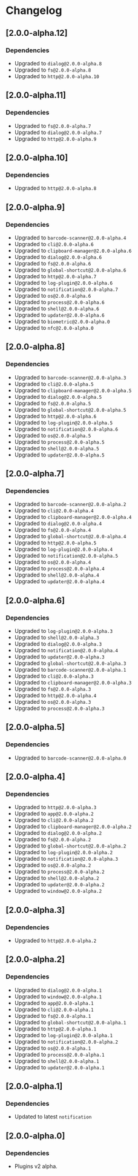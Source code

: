 # Changelog

## \[2.0.0-alpha.12]

### Dependencies

- Upgraded to `dialog@2.0.0-alpha.8`
- Upgraded to `fs@2.0.0-alpha.8`
- Upgraded to `http@2.0.0-alpha.10`

## \[2.0.0-alpha.11]

### Dependencies

- Upgraded to `fs@2.0.0-alpha.7`
- Upgraded to `dialog@2.0.0-alpha.7`
- Upgraded to `http@2.0.0-alpha.9`

## \[2.0.0-alpha.10]

### Dependencies

- Upgraded to `http@2.0.0-alpha.8`

## \[2.0.0-alpha.9]

### Dependencies

- Upgraded to `barcode-scanner@2.0.0-alpha.4`
- Upgraded to `cli@2.0.0-alpha.6`
- Upgraded to `clipboard-manager@2.0.0-alpha.6`
- Upgraded to `dialog@2.0.0-alpha.6`
- Upgraded to `fs@2.0.0-alpha.6`
- Upgraded to `global-shortcut@2.0.0-alpha.6`
- Upgraded to `http@2.0.0-alpha.7`
- Upgraded to `log-plugin@2.0.0-alpha.6`
- Upgraded to `notification@2.0.0-alpha.7`
- Upgraded to `os@2.0.0-alpha.6`
- Upgraded to `process@2.0.0-alpha.6`
- Upgraded to `shell@2.0.0-alpha.6`
- Upgraded to `updater@2.0.0-alpha.6`
- Upgraded to `biometric@2.0.0-alpha.0`
- Upgraded to `nfc@2.0.0-alpha.0`

## \[2.0.0-alpha.8]

### Dependencies

- Upgraded to `barcode-scanner@2.0.0-alpha.3`
- Upgraded to `cli@2.0.0-alpha.5`
- Upgraded to `clipboard-manager@2.0.0-alpha.5`
- Upgraded to `dialog@2.0.0-alpha.5`
- Upgraded to `fs@2.0.0-alpha.5`
- Upgraded to `global-shortcut@2.0.0-alpha.5`
- Upgraded to `http@2.0.0-alpha.6`
- Upgraded to `log-plugin@2.0.0-alpha.5`
- Upgraded to `notification@2.0.0-alpha.6`
- Upgraded to `os@2.0.0-alpha.5`
- Upgraded to `process@2.0.0-alpha.5`
- Upgraded to `shell@2.0.0-alpha.5`
- Upgraded to `updater@2.0.0-alpha.5`

## \[2.0.0-alpha.7]

### Dependencies

- Upgraded to `barcode-scanner@2.0.0-alpha.2`
- Upgraded to `cli@2.0.0-alpha.4`
- Upgraded to `clipboard-manager@2.0.0-alpha.4`
- Upgraded to `dialog@2.0.0-alpha.4`
- Upgraded to `fs@2.0.0-alpha.4`
- Upgraded to `global-shortcut@2.0.0-alpha.4`
- Upgraded to `http@2.0.0-alpha.5`
- Upgraded to `log-plugin@2.0.0-alpha.4`
- Upgraded to `notification@2.0.0-alpha.5`
- Upgraded to `os@2.0.0-alpha.4`
- Upgraded to `process@2.0.0-alpha.4`
- Upgraded to `shell@2.0.0-alpha.4`
- Upgraded to `updater@2.0.0-alpha.4`

## \[2.0.0-alpha.6]

### Dependencies

- Upgraded to `log-plugin@2.0.0-alpha.3`
- Upgraded to `shell@2.0.0-alpha.3`
- Upgraded to `dialog@2.0.0-alpha.3`
- Upgraded to `notification@2.0.0-alpha.4`
- Upgraded to `updater@2.0.0-alpha.3`
- Upgraded to `global-shortcut@2.0.0-alpha.3`
- Upgraded to `barcode-scanner@2.0.0-alpha.1`
- Upgraded to `cli@2.0.0-alpha.3`
- Upgraded to `clipboard-manager@2.0.0-alpha.3`
- Upgraded to `fs@2.0.0-alpha.3`
- Upgraded to `http@2.0.0-alpha.4`
- Upgraded to `os@2.0.0-alpha.3`
- Upgraded to `process@2.0.0-alpha.3`

## \[2.0.0-alpha.5]

### Dependencies

- Upgraded to `barcode-scanner@2.0.0-alpha.0`

## \[2.0.0-alpha.4]

### Dependencies

- Upgraded to `http@2.0.0-alpha.3`
- Upgraded to `app@2.0.0-alpha.2`
- Upgraded to `cli@2.0.0-alpha.2`
- Upgraded to `clipboard-manager@2.0.0-alpha.2`
- Upgraded to `dialog@2.0.0-alpha.2`
- Upgraded to `fs@2.0.0-alpha.2`
- Upgraded to `global-shortcut@2.0.0-alpha.2`
- Upgraded to `log-plugin@2.0.0-alpha.2`
- Upgraded to `notification@2.0.0-alpha.3`
- Upgraded to `os@2.0.0-alpha.2`
- Upgraded to `process@2.0.0-alpha.2`
- Upgraded to `shell@2.0.0-alpha.2`
- Upgraded to `updater@2.0.0-alpha.2`
- Upgraded to `window@2.0.0-alpha.2`

## \[2.0.0-alpha.3]

### Dependencies

- Upgraded to `http@2.0.0-alpha.2`

## \[2.0.0-alpha.2]

### Dependencies

- Upgraded to `dialog@2.0.0-alpha.1`
- Upgraded to `window@2.0.0-alpha.1`
- Upgraded to `app@2.0.0-alpha.1`
- Upgraded to `cli@2.0.0-alpha.1`
- Upgraded to `fs@2.0.0-alpha.1`
- Upgraded to `global-shortcut@2.0.0-alpha.1`
- Upgraded to `http@2.0.0-alpha.1`
- Upgraded to `log-plugin@2.0.0-alpha.1`
- Upgraded to `notification@2.0.0-alpha.2`
- Upgraded to `os@2.0.0-alpha.1`
- Upgraded to `process@2.0.0-alpha.1`
- Upgraded to `shell@2.0.0-alpha.1`
- Upgraded to `updater@2.0.0-alpha.1`

## \[2.0.0-alpha.1]

### Dependencies

- Updated to latest `notification`

## \[2.0.0-alpha.0]

### Dependencies

- Plugins v2 alpha.
